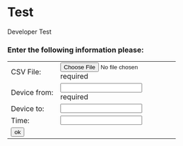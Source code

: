  <html>
 
   <script src="https://ajax.googleapis.com/ajax/libs/angularjs/1.6.4/angular.min.js"></script> 
   <script type="text/javascript" src="graph.js"></script>
<script type="text/javascript" src="findPath.js"></script>

# Test
Developer Test

<script>
  
  function validateForm() {
  
      submitForm() ;
  }
  
  // ---------------------
  
  
  function submitForm() {
     var csv = document.forms["myForm"]["csv"].value;
     // read CSV file content and save it to Graph
-    
+    var graph = readCSV(); 
graph.print();
   
   // Get entered data
   var x = document.forms["myForm"]["from"].value;
   var y = document.forms["myForm"]["to"].value;
   var t = document.forms["myForm"]["time"].value;
   
-  
+  findPath(graph,x,y,t);
   
      
   } 
</script>

 <body ng-app=""> 
 
 
 <h3>Enter the following information please:</h3>
 
 <form name="myForm">
  <table >
  <tr>
   
   <td >CSV File:</td>
   <td ><input type="file" name="csv" id="csv" onchange="" ng-model="csv" required/>
   <div id="csvError" ng-show="myForm.csv.$invalid">required</div>
   </td>
   
  </tr>
  <tr>
   <td >Device from: </td>
   <td ><input type="text" name="from" ng-model="from" required>
    <div id="fromError" ng-show="myForm.from.$invalid">required</div></td>
  </tr>
   <tr><td >Device to: </td><td ><input type="text" name="to"></td></tr>
   <tr><td >Time: </td><td ><input type="text" name="time"></td></tr>
  
  <tr><td  colspan="2"><input type="button" onclick="validateForm()" value="ok" /></td></tr>
  
  </table>
  
 </form>
 </body>
</html>
